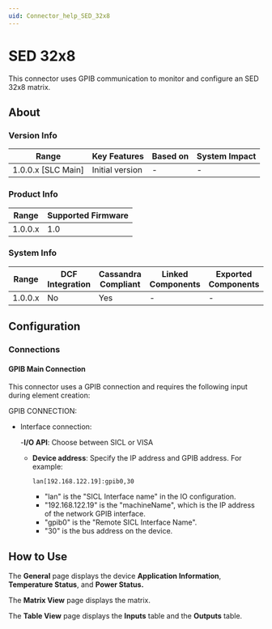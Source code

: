 ```yaml
---
uid: Connector_help_SED_32x8
---
```


# SED 32x8

This connector uses GPIB communication to monitor and configure an SED 32x8 matrix.

## About

### Version Info

| **Range**            | **Key Features** | **Based on** | **System Impact** |
|----------------------|------------------|--------------|-------------------|
| 1.0.0.x \[SLC Main\] | Initial version  | \-           | \-                |

### Product Info

| **Range** | **Supported Firmware** |
|-----------|------------------------|
| 1.0.0.x   | 1.0                    |

### System Info

| **Range** | **DCF Integration** | **Cassandra Compliant** | **Linked Components** | **Exported Components** |
|-----------|---------------------|-------------------------|-----------------------|-------------------------|
| 1.0.0.x   | No                  | Yes                     | \-                    | \-                      |

## Configuration

### Connections

#### GPIB Main Connection

This connector uses a GPIB connection and requires the following input during element creation:

GPIB CONNECTION:

- Interface connection:

  -**I/O API**: Choose between SICL or VISA

  - **Device address**: Specify the IP address and GPIB address. For example:

    `lan[192.168.122.19]:gpib0,30`

    - "lan" is the "SICL Interface name" in the IO configuration.
    - "192.168.122.19" is the "machineName", which is the IP address of the network GPIB interface.
    - "gpib0" is the "Remote SICL Interface Name".
    - "30" is the bus address on the device.

## How to Use

The **General** page displays the device **Application Information**, **Temperature Status**, and **Power Status.**

The **Matrix View** page displays the matrix.

The **Table View** page displays the **Inputs** table and the **Outputs** table.
